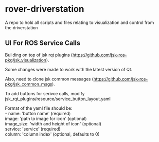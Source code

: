 # rover-driverstation
A repo to hold all scripts and files relating to visualization and control from the driverstation

## UI For ROS Service Calls
Building on top of jsk rqt plugins (https://github.com/jsk-ros-pkg/jsk_visualization).  

Some changes were made to work with the latest version of Qt.  

Also, need to clone jsk common messages (https://github.com/jsk-ros-pkg/jsk_common_msgs).

To add buttons for serivce calls, modify
jsk_rqt_plugins/resource/service_button_layout.yaml

Format of the yaml file should be:  
\- name: 'button name' (required)  
  image: 'path to image for icon' (optional)  
  image_size: 'width and height of icon' (optional)  
  service: 'service' (required)  
  column: 'column index' (optional, defaults to 0)  
